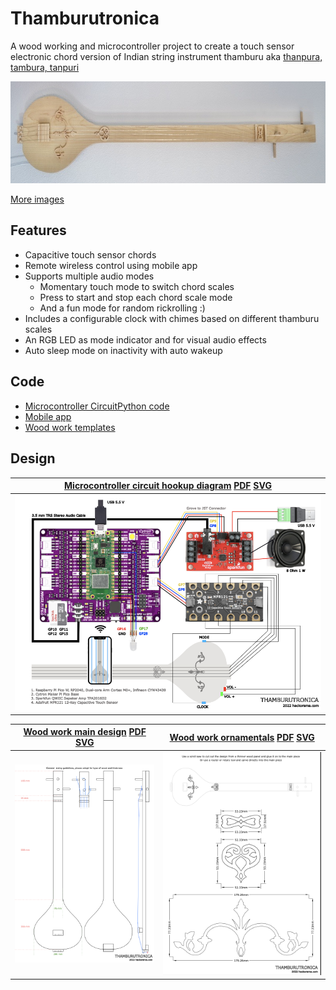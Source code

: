 # Thamburutronica

A wood working and microcontroller project to create a touch sensor electronic chord version of Indian string instrument thamburu aka [thanpura, tambura,  tanpuri](https://en.wikipedia.org/wiki/Tanpura)

[![Thamburutronica](./images/thamburutronica.jpeg)](./images/README.md)

[More images](./images/README.md)

## Features

- Capacitive touch sensor chords
- Remote wireless control using mobile app
- Supports multiple audio modes 
  - Momentary touch mode to switch chord scales
  - Press to start and stop each chord scale mode
  - And a fun mode for random rickrolling :)
- Includes a configurable clock with chimes based on different thamburu scales
- An RGB LED as mode indicator and for visual audio effects
- Auto sleep mode on inactivity with auto wakeup

## Code 

- [Microcontroller CircuitPython code](./src/microcontroller)
- [Mobile app](./src/mobile)
- [Wood work templates](./wood-work-templates)

## Design 

| [Microcontroller circuit hookup diagram](./src/microcontroller/docs/hookup-diagram.png) [PDF](./src/microcontroller/docs/hookup-diagram.pdf) [SVG](./src/microcontroller/docs/hookup-diagram.svg)|
| --- |
| [![Microcontroller circuit hookup diagram](./src/microcontroller/docs/hookup-diagram.png)](./src/microcontroller/docs/hookup-diagram.png) |

|  [Wood work main design](./wood-work-templates/design-template.png) [PDF](./wood-work-templates/design-template.pdf) [SVG](./wood-work-templates/design-template.svg) | [Wood work ornamentals](./wood-work-templates/ornamentals-templates.png) [PDF](./wood-work-templates/ornamentals-templates.pdf) [SVG](./wood-work-templates/ornamentals-templates.svg) |
| --- | ---|
| [![Wood work main design](./wood-work-templates/design-template.png)](./wood-work-templates/design-template.png)|[![Wood work ornamentals](./wood-work-templates/ornamentals-templates.png)](./wood-work-templates/ornamentals-templates.png)|
